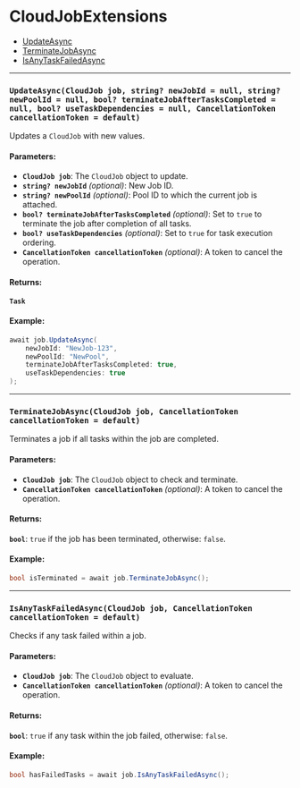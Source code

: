 ﻿<a name="cloud-job-extensions"></a>
# CloudJobExtensions
* [UpdateAsync](#cloud-job-extensions-update-async)
* [TerminateJobAsync](#cloud-job-extensions-terminate-job-async)
* [IsAnyTaskFailedAsync](#cloud-job-extensions-is-any-task-failed-async)
---

<a name="cloud-job-extensions-update-async"></a>
### `UpdateAsync(CloudJob job, string? newJobId = null, string? newPoolId = null, bool? terminateJobAfterTasksCompleted = null, bool? useTaskDependencies = null, CancellationToken cancellationToken = default)`

Updates a `CloudJob` with new values.

#### Parameters:
- **`CloudJob job`**: The `CloudJob` object to update.
- **`string? newJobId`** *(optional)*: New Job ID.
- **`string? newPoolId`** *(optional)*: Pool ID to which the current job is attached.
- **`bool? terminateJobAfterTasksCompleted`** *(optional)*: Set to `true` to terminate the job after completion of all tasks.
- **`bool? useTaskDependencies`** *(optional)*: Set to `true` for task execution ordering.
- **`CancellationToken cancellationToken`** *(optional)*: A token to cancel the operation.

#### Returns:
**`Task`**

#### Example:
```csharp
await job.UpdateAsync(
    newJobId: "NewJob-123",
    newPoolId: "NewPool",
    terminateJobAfterTasksCompleted: true,
    useTaskDependencies: true
);
```
---

<a name="cloud-job-extensions-terminate-job-async"></a>
### `TerminateJobAsync(CloudJob job, CancellationToken cancellationToken = default)`

Terminates a job if all tasks within the job are completed.

#### Parameters:
- **`CloudJob job`**: The `CloudJob` object to check and terminate.
- **`CancellationToken cancellationToken`** *(optional)*: A token to cancel the operation.

#### Returns:
**`bool`**: `true` if the job has been terminated, otherwise: `false`.

#### Example:
```csharp
bool isTerminated = await job.TerminateJobAsync();
```
---

<a name="cloud-job-extensions-is-any-task-failed-async"></a>
### `IsAnyTaskFailedAsync(CloudJob job, CancellationToken cancellationToken = default)`

Checks if any task failed within a job.

#### Parameters:
- **`CloudJob job`**: The `CloudJob` object to evaluate.
- **`CancellationToken cancellationToken`** *(optional)*: A token to cancel the operation.

#### Returns:
**`bool`**: `true` if any task within the job failed, otherwise: `false`.

#### Example:
```csharp
bool hasFailedTasks = await job.IsAnyTaskFailedAsync();
```